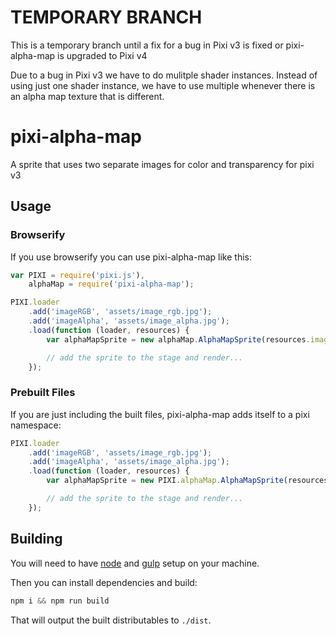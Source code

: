 # TEMPORARY BRANCH

This is a temporary branch until a fix for a bug in Pixi v3 is fixed or pixi-alpha-map is upgraded to Pixi v4

Due to a bug in Pixi v3 we have to do mulitple shader instances.
Instead of using just one shader instance, we have to use multiple
whenever there is an alpha map texture that is different.


# pixi-alpha-map

A sprite that uses two separate images for color and transparency for pixi v3

## Usage

### Browserify

If you use browserify you can use pixi-alpha-map like this:

```js
var PIXI = require('pixi.js'),
    alphaMap = require('pixi-alpha-map');

PIXI.loader
    .add('imageRGB', 'assets/image_rgb.jpg');
    .add('imageAlpha', 'assets/image_alpha.jpg');
    .load(function (loader, resources) {
        var alphaMapSprite = new alphaMap.AlphaMapSprite(resources.imageRGB.texture, resources.imageAlpha.texture);

        // add the sprite to the stage and render...
    });
```

### Prebuilt Files

If you are just including the built files, pixi-alpha-map adds itself to a pixi namespace:

```js
PIXI.loader
    .add('imageRGB', 'assets/image_rgb.jpg');
    .add('imageAlpha', 'assets/image_alpha.jpg');
    .load(function (loader, resources) {
        var alphaMapSprite = new PIXI.alphaMap.AlphaMapSprite(resources.imageRGB.texture, resources.imageAlpha.texture);

        // add the sprite to the stage and render...
    });
```

## Building

You will need to have [node][node] and [gulp][gulp] setup on your machine.

Then you can install dependencies and build:

```js
npm i && npm run build
```

That will output the built distributables to `./dist`.

[node]:       http://nodejs.org/
[gulp]:       http://gulpjs.com/
